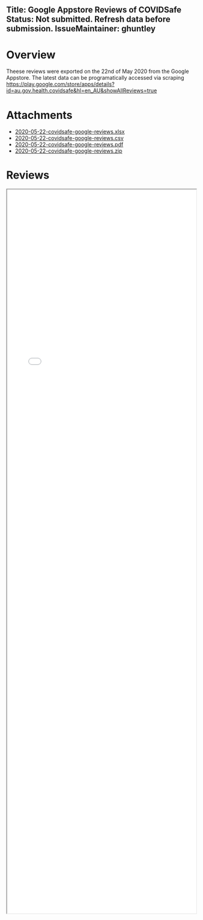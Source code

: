 Title: Google Appstore Reviews of COVIDSafe
Status: Not submitted. Refresh data before submission.
IssueMaintainer: ghuntley
---

# Overview

Theese reviews were exported on the 22nd of May 2020 from the Google Appstore. The latest data can be programatically accessed via scraping https://play.google.com/store/apps/details?id=au.gov.health.covidsafe&hl=en_AU&showAllReviews=true

# Attachments

- <a href="2020-05-22-covidsafe-google-reviews.xlsx">2020-05-22-covidsafe-google-reviews.xlsx</a>
- <a href="2020-05-22-covidsafe-google-reviews.csv">2020-05-22-covidsafe-google-reviews.csv</a>
- <a href="2020-05-22-covidsafe-google-reviews.pdf">2020-05-22-covidsafe-google-reviews.pdf</a>
- <a href="2020-05-22-covidsafe-google-reviews.zip">2020-05-22-covidsafe-google-reviews.zip</a>

# Reviews

<iframe src="2020-05-22-covidsafe-google-reviews.pdf" width="100%" height="1920"/>